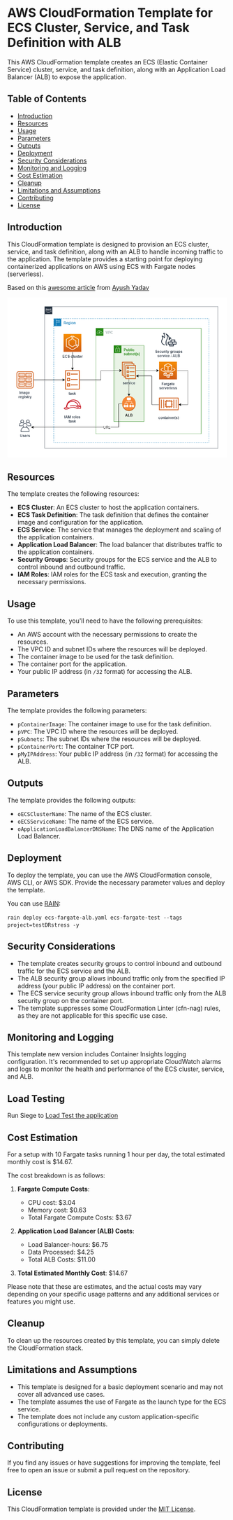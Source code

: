 # AWS CloudFormation Template for ECS Cluster, Service, and Task Definition with ALB

This AWS CloudFormation template creates an ECS (Elastic Container Service) cluster, service, and task definition, along with an Application Load Balancer (ALB) to expose the application.

## Table of Contents

- [Introduction](#introduction)
- [Resources](#resources)
- [Usage](#usage)
- [Parameters](#parameters)
- [Outputs](#outputs)
- [Deployment](#deployment)
- [Security Considerations](#security-considerations)
- [Monitoring and Logging](#monitoring-and-logging)
- [Cost Estimation](#cost-estimation)
- [Cleanup](#cleanup)
- [Limitations and Assumptions](#limitations-and-assumptions)
- [Contributing](#contributing)
- [License](#license)

## Introduction

This CloudFormation template is designed to provision an ECS cluster, service, and task definition, along with an ALB to handle incoming traffic to the application. The template provides a starting point for deploying containerized applications on AWS using ECS with Fargate nodes (serverless).

Based on this <a href="https://medium.com/@ayushunleashed/how-to-build-ecs-ec2-auto-scaling-infrastructure-on-aws-ba730aa076a9">awesome article</a> from <a href="https://www.linkedin.com/in/ayushunleashed/">Ayush Yadav</a>

![Alt text](../diagrams/ecs-cluster.png?raw=true "Diagram Image")

## Resources

The template creates the following resources:

- **ECS Cluster**: An ECS cluster to host the application containers.
- **ECS Task Definition**: The task definition that defines the container image and configuration for the application.
- **ECS Service**: The service that manages the deployment and scaling of the application containers.
- **Application Load Balancer**: The load balancer that distributes traffic to the application containers.
- **Security Groups**: Security groups for the ECS service and the ALB to control inbound and outbound traffic.
- **IAM Roles**: IAM roles for the ECS task and execution, granting the necessary permissions.

## Usage

To use this template, you'll need to have the following prerequisites:

- An AWS account with the necessary permissions to create the resources.
- The VPC ID and subnet IDs where the resources will be deployed.
- The container image to be used for the task definition.
- The container port for the application.
- Your public IP address (in `/32` format) for accessing the ALB.

## Parameters

The template provides the following parameters:

- `pContainerImage`: The container image to use for the task definition.
- `pVPC`: The VPC ID where the resources will be deployed.
- `pSubnets`: The subnet IDs where the resources will be deployed.
- `pContainerPort`: The container TCP port.
- `pMyIPAddress`: Your public IP address (in `/32` format) for accessing the ALB.

## Outputs

The template provides the following outputs:

- `oECSClusterName`: The name of the ECS cluster.
- `oECSServiceName`: The name of the ECS service.
- `oApplicationLoadBalancerDNSName`: The DNS name of the Application Load Balancer.

## Deployment

To deploy the template, you can use the AWS CloudFormation console, AWS CLI, or AWS SDK. Provide the necessary parameter values and deploy the template.

You can use [RAIN](https://github.com/aws-cloudformation/rain):

```rain deploy ecs-fargate-alb.yaml ecs-fargate-test --tags project=testDRstress -y```

## Security Considerations

- The template creates security groups to control inbound and outbound traffic for the ECS service and the ALB.
- The ALB security group allows inbound traffic only from the specified IP address (your public IP address) on the container port.
- The ECS service security group allows inbound traffic only from the ALB security group on the container port.
- The template suppresses some CloudFormation Linter (cfn-nag) rules, as they are not applicable for this specific use case.

## Monitoring and Logging

This template new version includes Container Insights logging configuration. It's recommended to set up appropriate CloudWatch alarms and logs to monitor the health and performance of the ECS cluster, service, and ALB.

## Load Testing

Run Siege to [Load Test the application](https://ecsworkshop.com/container_insights/performloadtest/)

## Cost Estimation

For a setup with 10 Fargate tasks running 1 hour per day, the total estimated monthly cost is $14.67.

The cost breakdown is as follows:

1. **Fargate Compute Costs**:
   - CPU cost: $3.04
   - Memory cost: $0.63
   - Total Fargate Compute Costs: $3.67

2. **Application Load Balancer (ALB) Costs**:
   - Load Balancer-hours: $6.75
   - Data Processed: $4.25
   - Total ALB Costs: $11.00

3. **Total Estimated Monthly Cost**: $14.67

Please note that these are estimates, and the actual costs may vary depending on your specific usage patterns and any additional services or features you might use.

## Cleanup

To clean up the resources created by this template, you can simply delete the CloudFormation stack.

## Limitations and Assumptions

- This template is designed for a basic deployment scenario and may not cover all advanced use cases.
- The template assumes the use of Fargate as the launch type for the ECS service.
- The template does not include any custom application-specific configurations or deployments.

## Contributing

If you find any issues or have suggestions for improving the template, feel free to open an issue or submit a pull request on the repository.

## License

This CloudFormation template is provided under the [MIT License](LICENSE).